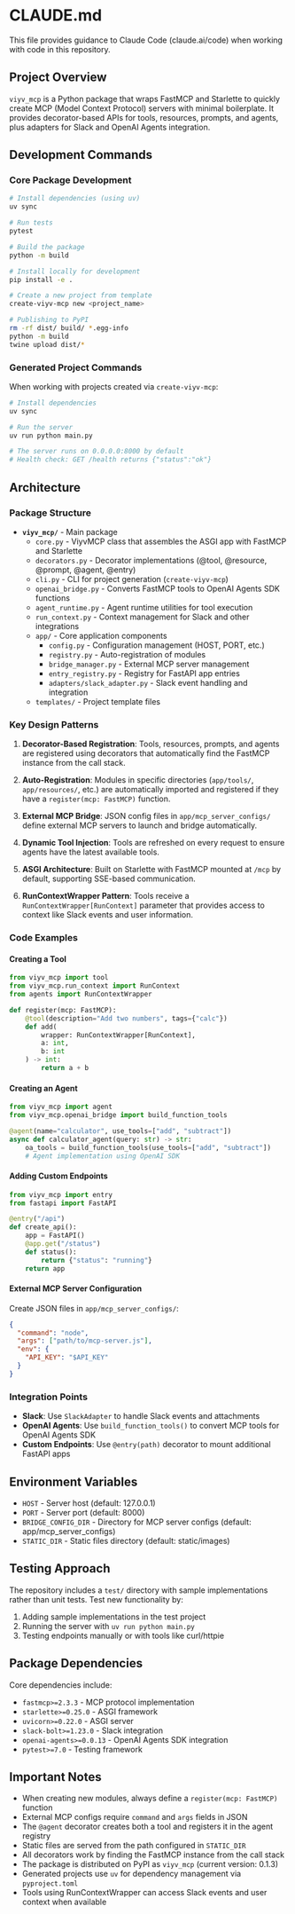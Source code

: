 # CLAUDE.md

This file provides guidance to Claude Code (claude.ai/code) when working with code in this repository.

## Project Overview

`viyv_mcp` is a Python package that wraps FastMCP and Starlette to quickly create MCP (Model Context Protocol) servers with minimal boilerplate. It provides decorator-based APIs for tools, resources, prompts, and agents, plus adapters for Slack and OpenAI Agents integration.

## Development Commands

### Core Package Development
```bash
# Install dependencies (using uv)
uv sync

# Run tests
pytest

# Build the package
python -m build

# Install locally for development
pip install -e .

# Create a new project from template
create-viyv-mcp new <project_name>

# Publishing to PyPI
rm -rf dist/ build/ *.egg-info
python -m build
twine upload dist/*
```

### Generated Project Commands
When working with projects created via `create-viyv-mcp`:
```bash
# Install dependencies
uv sync

# Run the server
uv run python main.py

# The server runs on 0.0.0.0:8000 by default
# Health check: GET /health returns {"status":"ok"}
```

## Architecture

### Package Structure
- **`viyv_mcp/`** - Main package
  - `core.py` - ViyvMCP class that assembles the ASGI app with FastMCP and Starlette
  - `decorators.py` - Decorator implementations (@tool, @resource, @prompt, @agent, @entry)
  - `cli.py` - CLI for project generation (`create-viyv-mcp`)
  - `openai_bridge.py` - Converts FastMCP tools to OpenAI Agents SDK functions
  - `agent_runtime.py` - Agent runtime utilities for tool execution
  - `run_context.py` - Context management for Slack and other integrations
  - `app/` - Core application components
    - `config.py` - Configuration management (HOST, PORT, etc.)
    - `registry.py` - Auto-registration of modules
    - `bridge_manager.py` - External MCP server management
    - `entry_registry.py` - Registry for FastAPI app entries
    - `adapters/slack_adapter.py` - Slack event handling and integration
  - `templates/` - Project template files

### Key Design Patterns

1. **Decorator-Based Registration**: Tools, resources, prompts, and agents are registered using decorators that automatically find the FastMCP instance from the call stack.

2. **Auto-Registration**: Modules in specific directories (`app/tools/`, `app/resources/`, etc.) are automatically imported and registered if they have a `register(mcp: FastMCP)` function.

3. **External MCP Bridge**: JSON config files in `app/mcp_server_configs/` define external MCP servers to launch and bridge automatically.

4. **Dynamic Tool Injection**: Tools are refreshed on every request to ensure agents have the latest available tools.

5. **ASGI Architecture**: Built on Starlette with FastMCP mounted at `/mcp` by default, supporting SSE-based communication.

6. **RunContextWrapper Pattern**: Tools receive a `RunContextWrapper[RunContext]` parameter that provides access to context like Slack events and user information.

### Code Examples

#### Creating a Tool
```python
from viyv_mcp import tool
from viyv_mcp.run_context import RunContext
from agents import RunContextWrapper

def register(mcp: FastMCP):
    @tool(description="Add two numbers", tags={"calc"})
    def add(
        wrapper: RunContextWrapper[RunContext],
        a: int,
        b: int
    ) -> int:
        return a + b
```

#### Creating an Agent
```python
from viyv_mcp import agent
from viyv_mcp.openai_bridge import build_function_tools

@agent(name="calculator", use_tools=["add", "subtract"])
async def calculator_agent(query: str) -> str:
    oa_tools = build_function_tools(use_tools=["add", "subtract"])
    # Agent implementation using OpenAI SDK
```

#### Adding Custom Endpoints
```python
from viyv_mcp import entry
from fastapi import FastAPI

@entry("/api")
def create_api():
    app = FastAPI()
    @app.get("/status")
    def status():
        return {"status": "running"}
    return app
```

#### External MCP Server Configuration
Create JSON files in `app/mcp_server_configs/`:
```json
{
  "command": "node",
  "args": ["path/to/mcp-server.js"],
  "env": {
    "API_KEY": "$API_KEY"
  }
}
```

### Integration Points

- **Slack**: Use `SlackAdapter` to handle Slack events and attachments
- **OpenAI Agents**: Use `build_function_tools()` to convert MCP tools for OpenAI Agents SDK
- **Custom Endpoints**: Use `@entry(path)` decorator to mount additional FastAPI apps

## Environment Variables

- `HOST` - Server host (default: 127.0.0.1)
- `PORT` - Server port (default: 8000)
- `BRIDGE_CONFIG_DIR` - Directory for MCP server configs (default: app/mcp_server_configs)
- `STATIC_DIR` - Static files directory (default: static/images)

## Testing Approach

The repository includes a `test/` directory with sample implementations rather than unit tests. Test new functionality by:
1. Adding sample implementations in the test project
2. Running the server with `uv run python main.py`
3. Testing endpoints manually or with tools like curl/httpie

## Package Dependencies
Core dependencies include:
- `fastmcp>=2.3.3` - MCP protocol implementation
- `starlette>=0.25.0` - ASGI framework
- `uvicorn>=0.22.0` - ASGI server
- `slack-bolt>=1.23.0` - Slack integration
- `openai-agents>=0.0.13` - OpenAI Agents SDK integration
- `pytest>=7.0` - Testing framework

## Important Notes

- When creating new modules, always define a `register(mcp: FastMCP)` function
- External MCP configs require `command` and `args` fields in JSON
- The `@agent` decorator creates both a tool and registers it in the agent registry
- Static files are served from the path configured in `STATIC_DIR`
- All decorators work by finding the FastMCP instance from the call stack
- The package is distributed on PyPI as `viyv_mcp` (current version: 0.1.3)
- Generated projects use `uv` for dependency management via `pyproject.toml`
- Tools using RunContextWrapper can access Slack events and user context when available
